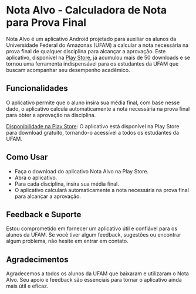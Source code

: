 # Nota Alvo - Calculadora de Nota para Prova Final
Nota Alvo é um aplicativo Android projetado para auxiliar os alunos da Universidade Federal do Amazonas (UFAM) a calcular a nota necessária na prova final de qualquer disciplina para alcançar a aprovação. Este aplicativo, disponível na [Play Store](https://play.google.com/store/apps/details?id=com.lucassimao.notaalvo), já acumulou mais de 50 downloads e se tornou uma ferramenta indispensável para os estudantes da UFAM que buscam acompanhar seu desempenho acadêmico.

## Funcionalidades
O aplicativo permite que o aluno insira sua média final, com base nesse dado, o aplicativo calcula automaticamente a nota necessária na prova final para obter a aprovação na disciplina.

[Disponibilidade na Play Store](https://play.google.com/store/apps/details?id=com.lucassimao.notaalvo): O aplicativo está disponível na Play Store para download gratuito, tornando-o acessível a todos os estudantes da UFAM.

## Como Usar
- Faça o download do aplicativo Nota Alvo na Play Store.
- Abra o aplicativo.
- Para cada disciplina, insira sua média final.
- O aplicativo calculará automaticamente a nota necessária na prova final para alcançar a aprovação.

## Feedback e Suporte
Estou comprometido em fornecer um aplicativo útil e confiável para os alunos da UFAM. Se você tiver algum feedback, sugestões ou encontrar algum problema, não hesite em entrar em contato.

## Agradecimentos
Agradecemos a todos os alunos da UFAM que baixaram e utilizaram o Nota Alvo. Seu apoio e feedback são essenciais para tornar o aplicativo ainda mais útil e eficaz.
